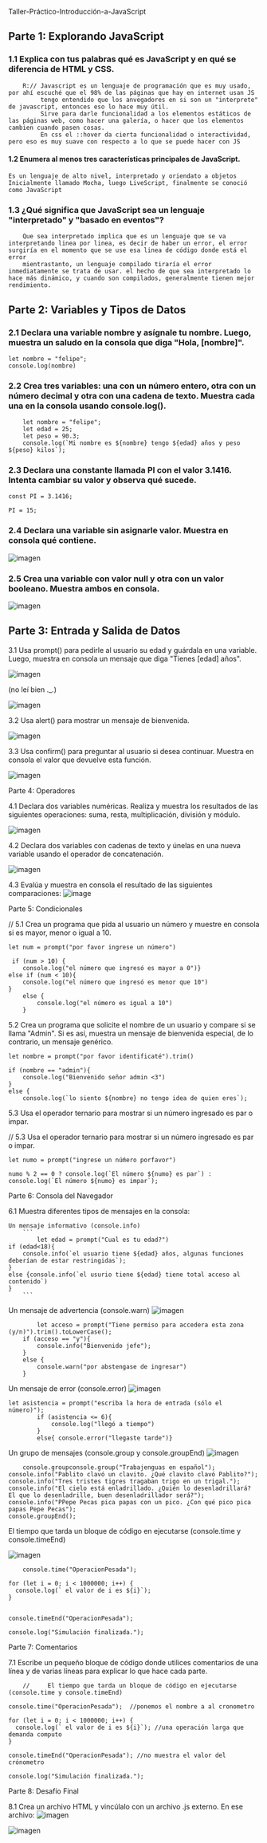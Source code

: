 Taller-Práctico-Introducción-a-JavaScript


## Parte 1: Explorando JavaScript

### 1.1 Explica con tus palabras qué es JavaScript y en qué se diferencia de HTML y CSS.
    


```
    R:// Javascript es un lenguaje de programación que es muy usado, por ahí escuché que el 98% de las páginas que hay en internet usan JS
         tengo entendido que los anvegadores en si son un "interprete" de javascript, entonces eso lo hace muy útil.
         Sirve para darle funcionalidad a los elementos estáticos de las páginas web, como hacer una galería, o hacer que los elementos cambien cuando pasen cosas.
         En css el ::hover da cierta funcionalidad o interactividad, pero eso es muy suave con respecto a lo que se puede hacer con JS  
 ```  

#### 1.2 Enumera al menos tres características principales de JavaScript.

    Es un lenguaje de alto nivel, interpretado y oriendato a objetos
    Inicialmente llamado Mocha, luego LiveScript, finalmente se conoció como JavaScript

### 1.3 ¿Qué significa que JavaScript sea un lenguaje "interpretado" y "basado en eventos"?

```  
    Que sea interpretado implica que es un lenguaje que se va interpretando linea por linea, es decir de haber un error, el error surgiría en el momento que se use esa linea de código donde está el error
    mientrastanto, un lenguaje compilado tiraría el error inmediatamente se trata de usar. el hecho de que sea interpretado lo hace más dinámico, y cuando son compilados, generalmente tienen mejor rendimiento.
 ```  
## Parte 2: Variables y Tipos de Datos

### 2.1 Declara una variable nombre y asígnale tu nombre. Luego, muestra un saludo en la consola que diga "Hola, [nombre]".
    
    let nombre = "felipe";
    console.log(nombre)
    
            
### 2.2 Crea tres variables: una con un número entero, otra con un número decimal y otra con una cadena de texto. Muestra cada una en la consola usando console.log().
        
       
        let nombre = "felipe";
        let edad = 25;
        let peso = 90.3;
        console.log(`Mi nombre es ${nombre} tengo ${edad} años y peso ${peso} kilos`); 
       
    
### 2.3 Declara una constante llamada PI con el valor 3.1416. Intenta cambiar su valor y observa qué sucede.
    
    const PI = 3.1416;

    PI = 15;
    
### 2.4 Declara una variable sin asignarle valor. Muestra en consola qué contiene.



![imagen](https://github.com/user-attachments/assets/fd11d936-92b8-4c68-b618-66e2e44fd684)

    
### 2.5 Crea una variable con valor null y otra con un valor booleano. Muestra ambos en consola.



![imagen](https://github.com/user-attachments/assets/9f081330-5496-4db0-aaf0-04226caf65e6)

    
## Parte 3: Entrada y Salida de Datos

3.1 Usa prompt() para pedirle al usuario su edad y guárdala en una variable. Luego, muestra en consola un mensaje que diga "Tienes [edad] años".

![imagen](https://github.com/user-attachments/assets/43de1383-f433-49c3-9034-b6ecaf8d9175) 




(no leí bien ._.)




![imagen](https://github.com/user-attachments/assets/692000c4-6af8-4fab-b66e-dbb100c11f9e)



3.2 Usa alert() para mostrar un mensaje de bienvenida.


![imagen](https://github.com/user-attachments/assets/3826b903-d6f5-480d-866f-4ea570a601a0)



3.3 Usa confirm() para preguntar al usuario si desea continuar. Muestra en consola el valor que devuelve esta función.


![imagen](https://github.com/user-attachments/assets/5c61ba50-68a7-4c89-bd67-b9fb1e775642)

Parte 4: Operadores


4.1 Declara dos variables numéricas. Realiza y muestra los resultados de las siguientes operaciones: suma, resta, multiplicación, división y módulo.

![imagen](https://github.com/user-attachments/assets/3a98c20c-57b5-4ba6-ae26-faaf9e3acf91)


4.2 Declara dos variables con cadenas de texto y únelas en una nueva variable usando el operador de concatenación.

![imagen](https://github.com/user-attachments/assets/fd1a6708-107d-44c6-90ae-a764053983f7)

4.3 Evalúa y muestra en consola el resultado de las siguientes comparaciones:
![image](https://github.com/user-attachments/assets/2671fa5c-3fa6-4bda-8804-97b1bbf3e456)


Parte 5: Condicionales

// 5.1 Crea un programa que pida al usuario un número y muestre en consola si es mayor, menor o igual a 10.
    
    let num = prompt("por favor ingrese un número")
    
     if (num > 10) {
        console.log("el número que ingresó es mayor a 0")} 
    else if (num < 10){
        console.log("el número que ingresó es menor que 10")
    }
        else {    
            console.log("el número es igual a 10")
        }




5.2 Crea un programa que solicite el nombre de un usuario y compare si se llama "Admin". Si es así, muestra un mensaje de bienvenida especial, de lo contrario, un mensaje genérico.



    let nombre = prompt("por favor identificaté").trim()
    
    if (nombre == "admin"){
        console.log("Bienvenido señor admin <3")
    }
    else {
        console.log(`lo siento ${nombre} no tengo idea de quien eres`);

5.3 Usa el operador ternario para mostrar si un número ingresado es par o impar.

// 5.3 Usa el operador ternario para mostrar si un número ingresado es par o impar.
    
    let numo = prompt("ingrese un núḿero porfavor")
    
    numo % 2 == 0 ? console.log(`El número ${numo} es par`) : console.log(`El número ${numo} es impar`);

Parte 6: Consola del Navegador

6.1 Muestra diferentes tipos de mensajes en la consola:

    Un mensaje informativo (console.info)
        ```
            let edad = prompt("Cual es tu edad?")
    if (edad<18){
        console.info(`el usuario tiene ${edad} años, algunas funciones deberían de estar restringidas`);
    }
    else {console.info(`el usurio tiene ${edad} tiene total acceso al contenido`)
    }  
        ```
Un mensaje de advertencia (console.warn)
        ![imagen](https://github.com/user-attachments/assets/16e24ba2-2c1a-4940-8325-84e5e2df6ed5)
            
            let acceso = prompt("Tiene permiso para accedera esta zona (y/n)").trim().toLowerCase();
        if (acceso == "y"){
            console.info("Bienvenido jefe");
        }
        else {
            console.warn("por abstengase de ingresar")
        }

Un mensaje de error (console.error)
![imagen](https://github.com/user-attachments/assets/52c483a4-d622-433f-a74d-97614abb7c63)

    let asistencia = prompt("escriba la hora de entrada (sólo el número)");
            if (asistencia <= 6){
                console.log("llegó a tiempo")
            }
            else{ console.error("llegaste tarde")}

   

Un grupo de mensajes (console.group y console.groupEnd)
![imagen](https://github.com/user-attachments/assets/d2eb2d75-c65d-4a54-ba18-ca302b2e2b37)

        console.groupconsole.group("Trabajenguas en español");
    console.info("Pablito clavó un clavito. ¿Qué clavito clavó Pablito?");
    console.info("Tres tristes tigres tragaban trigo en un trigal.");
    console.info("El cielo está enladrillado. ¿Quién lo desenladrillará? El que lo desenladrille, buen desenladrillador será?");
    console.info("PPepe Pecas pica papas con un pico. ¿Con qué pico pica papas Pepe Pecas");
    console.groupEnd();
    
El tiempo que tarda un bloque de código en ejecutarse (console.time y console.timeEnd)

![imagen](https://github.com/user-attachments/assets/66a5892b-2f9d-4a99-8f89-7c7cf946c8df)

        console.time("OperacionPesada"); 
    
    for (let i = 0; i < 1000000; i++) {
      console.log(` el valor de i es ${i}`);
    }
    
    
    console.timeEnd("OperacionPesada");
    
    console.log("Simulación finalizada.");

Parte 7: Comentarios

7.1 Escribe un pequeño bloque de código donde utilices comentarios de una línea y de varias líneas para explicar lo que hace cada parte.

        //     El tiempo que tarda un bloque de código en ejecutarse (console.time y console.timeEnd)
    
    console.time("OperacionPesada");  //ponemos el nombre a al cronometro
    
    for (let i = 0; i < 1000000; i++) {
      console.log(` el valor de i es ${i}`); //una operación larga que demanda computo
    }
    
    console.timeEnd("OperacionPesada"); //no muestra el valor del crónometro
    
    console.log("Simulación finalizada.");

Parte 8: Desafío Final

8.1 Crea un archivo HTML y vincúlalo con un archivo .js externo. En ese archivo:
![imagen](https://github.com/user-attachments/assets/200aadbc-900d-4897-a0eb-43c4451b7186)

![imagen](https://github.com/user-attachments/assets/d853764c-3774-46f6-9526-8684516d92a2)

